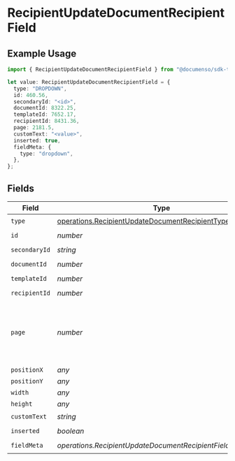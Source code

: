 # RecipientUpdateDocumentRecipientField

## Example Usage

```typescript
import { RecipientUpdateDocumentRecipientField } from "@documenso/sdk-typescript/models/operations";

let value: RecipientUpdateDocumentRecipientField = {
  type: "DROPDOWN",
  id: 460.56,
  secondaryId: "<id>",
  documentId: 8322.25,
  templateId: 7652.17,
  recipientId: 8431.36,
  page: 2181.5,
  customText: "<value>",
  inserted: true,
  fieldMeta: {
    type: "dropdown",
  },
};
```

## Fields

| Field                                                                                                              | Type                                                                                                               | Required                                                                                                           | Description                                                                                                        |
| ------------------------------------------------------------------------------------------------------------------ | ------------------------------------------------------------------------------------------------------------------ | ------------------------------------------------------------------------------------------------------------------ | ------------------------------------------------------------------------------------------------------------------ |
| `type`                                                                                                             | [operations.RecipientUpdateDocumentRecipientType](../../models/operations/recipientupdatedocumentrecipienttype.md) | :heavy_check_mark:                                                                                                 | N/A                                                                                                                |
| `id`                                                                                                               | *number*                                                                                                           | :heavy_check_mark:                                                                                                 | N/A                                                                                                                |
| `secondaryId`                                                                                                      | *string*                                                                                                           | :heavy_check_mark:                                                                                                 | N/A                                                                                                                |
| `documentId`                                                                                                       | *number*                                                                                                           | :heavy_check_mark:                                                                                                 | N/A                                                                                                                |
| `templateId`                                                                                                       | *number*                                                                                                           | :heavy_check_mark:                                                                                                 | N/A                                                                                                                |
| `recipientId`                                                                                                      | *number*                                                                                                           | :heavy_check_mark:                                                                                                 | N/A                                                                                                                |
| `page`                                                                                                             | *number*                                                                                                           | :heavy_check_mark:                                                                                                 | The page number of the field on the document. Starts from 1.                                                       |
| `positionX`                                                                                                        | *any*                                                                                                              | :heavy_minus_sign:                                                                                                 | N/A                                                                                                                |
| `positionY`                                                                                                        | *any*                                                                                                              | :heavy_minus_sign:                                                                                                 | N/A                                                                                                                |
| `width`                                                                                                            | *any*                                                                                                              | :heavy_minus_sign:                                                                                                 | N/A                                                                                                                |
| `height`                                                                                                           | *any*                                                                                                              | :heavy_minus_sign:                                                                                                 | N/A                                                                                                                |
| `customText`                                                                                                       | *string*                                                                                                           | :heavy_check_mark:                                                                                                 | N/A                                                                                                                |
| `inserted`                                                                                                         | *boolean*                                                                                                          | :heavy_check_mark:                                                                                                 | N/A                                                                                                                |
| `fieldMeta`                                                                                                        | *operations.RecipientUpdateDocumentRecipientFieldMetaUnion*                                                        | :heavy_check_mark:                                                                                                 | N/A                                                                                                                |